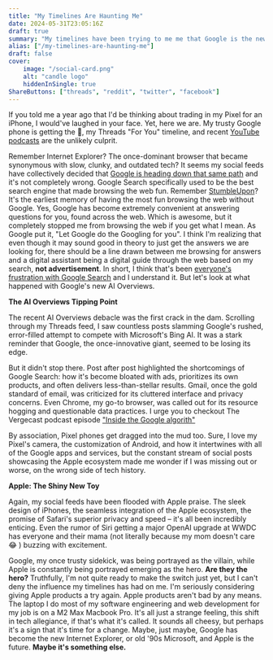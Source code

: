 ```yaml
---
title: "My Timelines Are Haunting Me"
date: 2024-05-31T23:05:16Z
draft: true
summary: "My timelines have been trying to me me that Google is the new Internet Explorer, and Apple is the future of technology."
alias: ["/my-timelines-are-haunting-me"]
draft: false
cover:
    image: "/social-card.png"
    alt: "candle logo"
    hiddenInSingle: true
ShareButtons: ["threads", "reddit", "twitter", "facebook"]
---
```


If you told me a year ago that I'd be thinking about trading in my Pixel for an iPhone, I would've laughed in your face. Yet, here we are. My trusty Google phone is getting the :eyes:, my Threads "For You" timeline, and recent [YouTube podcasts](https://youtu.be/p5d6gVeb_xY?si=ep53enDmbLWYL4qD) are the unlikely culprit. 

Remember Internet Explorer? The once-dominant browser that became synonymous with slow, clunky, and outdated tech? It seems my social feeds have collectively decided that [Google is heading down that same path](https://basicarts.org/google-enshittification-and-the-lure-of-parasite-brands/) and it's not completely wrong. Google Search specifically used to be the best search engine that made browsing the web fun. Remember [StumbleUpon](https://www.theverge.com/2018/5/24/17389230/stumbleupon-shut-down-internet-discovery)? It's the earliest memory of having the most fun browsing the web without Google. Yes, Google has become extremely convenient at answering questions for you, found across the web. Which is awesome, but it completely stopped me from browsing the web if you get what I mean. As Google put it, "Let Google do the Googling for you". I think I'm realizing that even though it may sound good in theory to just get the answers we are looking for, there should be a line drawn between me browsing for answers and a digital assistant being a digital guide through the web based on my search, **not advertisement**. In short, I think that's been [everyone's frustration with Google Search](https://youtube.com/shorts/jBZeltjWnnw?si=z2HhECynJfWdceIM) and I understand it.  But let's look at what happened with Google's new AI Overviews.

**The AI Overviews Tipping Point**

The recent AI Overviews debacle was the first crack in the dam. Scrolling through my Threads feed, I saw countless posts slamming Google's rushed, error-filled attempt to compete with Microsoft's Bing AI. It was a stark reminder that Google, the once-innovative giant, seemed to be losing its edge. 

But it didn't stop there. Post after post highlighted the shortcomings of Google Search: how it's become bloated with ads, prioritizes its own products, and often delivers less-than-stellar results. Gmail, once the gold standard of email, was criticized for its cluttered interface and privacy concerns. Even Chrome, my go-to browser, was called out for its resource hogging and questionable data practices. I urge you to checkout The Vergecast podcast episode ["Inside the Google algorith"](https://youtu.be/p5d6gVeb_xY?t=354&si=zzTkFapzFXGNz50I)

By association, Pixel phones get dragged into the mud too. Sure, I love my Pixel's camera, the customization of Android, and how it intertwines with all of the Google apps and services, but the constant stream of social posts showcasing the Apple ecosystem made me wonder if I was missing out or worse, on the wrong side of tech history.

**Apple: The Shiny New Toy**

Again, my social feeds have been flooded with Apple praise. The sleek design of iPhones, the seamless integration of the Apple ecosystem, the promise of Safari's superior privacy and speed – it's all been incredibly enticing. Even the rumor of Siri getting a major OpenAI upgrade at WWDC has everyone and their mama (not literally because my mom doesn't care :joy: ) buzzing with excitement.

Google, my once trusty sidekick, was being portrayed as the villain, while Apple is constantly being portrayed emerging as the hero. **Are they the hero?** Truthfully, I'm not quite ready to make the switch just yet, but I can't deny the influence my timelines has had on me. I'm seriously considering giving Apple products a try again. Apple products aren't bad by any means. The laptop I do most of my software engineering and web development for my job is on a M2 Max Macbook Pro. It's all just a strange feeling, this shift in tech allegiance, if that's what it's called. It sounds all cheesy, but perhaps it's a sign that it's time for a change. Maybe, just maybe, Google has become the new Internet Explorer, or old '90s Microsoft, and Apple is the future. **Maybe it's something else.** 
